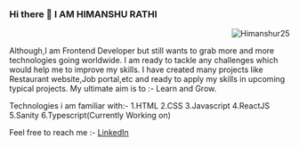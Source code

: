 ### Hi there 👋  I AM HIMANSHU RATHI

<p align="right"> <img src="https://komarev.com/ghpvc/?username=Himanshur25&label=Profile%20views&color=0e75b6&style=flat" alt="Himanshur25" /> </p>
Although,I am Frontend Developer but still wants to grab more and more technologies going worldwide.
I am ready to tackle any challenges which would help me to improve my skills.
I have created many projects like Restaurant website,Job portal,etc and ready to apply my skills in upcoming typical projects.
My ultimate aim is to :- Learn and Grow.


Technologies i am familiar with:-
1.HTML
2.CSS
3.Javascript
4.ReactJS
5.Sanity
6.Typescript(Currently Working on)


Feel free to reach me :-
<a href="https://www.linkedin.com/in/himanshu-rathi-5882b9208/" target="_blank">LinkedIn</a>


